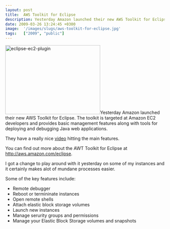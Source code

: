 ```yaml
---
layout: post
title:  AWS Toolkit for Eclipse
description: Yesterday Amazon launched their new AWS Toolkit for Eclipse. The toolkit is targeted at Amazon EC2 developers and provides basic management features along with tools for deploying and debugging Java web applications. They have a really nice video hitting the main features. You can find out more about the AWT Toolkit for Eclipse at  http-//aws.amazon.com/eclipse. I got a change to play around with it yesterday on some of my instances and it certainly makes alot of mundane processes easier. Some o
date: 2009-03-26 13:24:45 +0300
image:  '/images/slugs/aws-toolkit-for-eclipse.jpg'
tags:   ["2009", "public"]
---
```

<p><img class="size-full wp-image-605 alignleft" title="eclipse-ec2-plugin" src="http://res.cloudinary.com/blog-jeffdouglas-com/image/upload/v1400399635/eclipse-ec2-plugin_dwkmbr.png" alt="eclipse-ec2-plugin" width="300" height="218" />Yesterday Amazon launched their new AWS Toolkit for Eclipse. The toolkit is targeted at Amazon EC2 developers and provides basic management features along with tools for deploying and debugging Java web applications.</p>
<p>They have a really nice <a href="http://awsmedia.s3.amazonaws.com/videos/awsToolkit.html" target="_blank">video</a> hitting the main features.</p>
<p>You can find out more about the AWT Toolkit for Eclipse at <a href="http://aws.amazon.com/eclipse">http://aws.amazon.com/eclipse</a>.</p>
<p>I got a change to play around with it yesterday on some of my instances and it certainly makes alot of mundane processes easier.</p>
<p>Some of the key features include:</p>
<ul>
	<li>Remote debugger</li>
	<li>Reboot or termininate instances</li>
	<li>Open remote shells</li>
	<li>Attach elastic block storage volumes</li>
	<li>Launch new instances</li>
	<li>Manage serurity groups and permissions</li>
	<li>Manage your Elastic Block Storage volumes and snapshots</li>
</ul>
